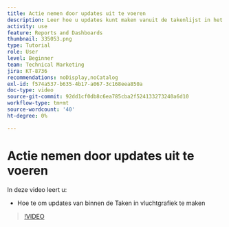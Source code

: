 ```yaml
---
title: Actie nemen door updates uit te voeren
description: Leer hoe u updates kunt maken vanuit de takenlijst in het vliegdiagram in [!UICONTROL Enhanced analytics] .
activity: use
feature: Reports and Dashboards
thumbnail: 335053.png
type: Tutorial
role: User
level: Beginner
team: Technical Marketing
jira: KT-8736
recommendations: noDisplay,noCatalog
exl-id: f574a537-b635-4b17-a067-3c168eea850a
doc-type: video
source-git-commit: 92dd1cf0db8c6ea785cba2f524133273240a6d10
workflow-type: tm+mt
source-wordcount: '40'
ht-degree: 0%

---
```


# Actie nemen door updates uit te voeren

In deze video leert u:

* Hoe te om updates van binnen de Taken in vluchtgrafiek te maken

>[!VIDEO](https://video.tv.adobe.com/v/335053/?quality=12&learn=on)
